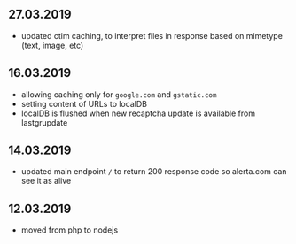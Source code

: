 27.03.2019
---------
- updated ctim caching, to interpret files in response based on mimetype (text, image, etc)

16.03.2019
----------
- allowing caching only for `google.com` and `gstatic.com`
- setting content of URLs to localDB
- localDB is flushed when new recaptcha update is available from lastgrupdate

14.03.2019
---------
- updated main endpoint `/` to return 200 response code so alerta.com can see it as alive

12.03.2019
---------
- moved from php to nodejs
